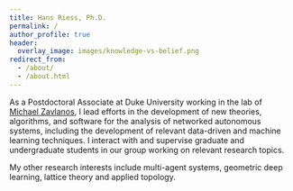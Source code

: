 ```yaml
---
title: Hans Riess, Ph.D.
permalink: /
author_profile: true
header: 
  overlay_image: images/knowledge-vs-belief.png
redirect_from: 
  - /about/
  - /about.html
---
```


As a Postdoctoral Associate at Duke University working in the lab of [Michael Zavlanos](https://www.michaelmzavlanos.org/group), I lead efforts in the development of new theories, algorithms, and software for the analysis of networked autonomous systems, including the development of relevant data-driven and machine learning techniques. I interact with and supervise graduate and undergraduate students in our group working on relevant research topics.

My other research interests include multi-agent systems, geometric deep learning, lattice theory and applied topology.